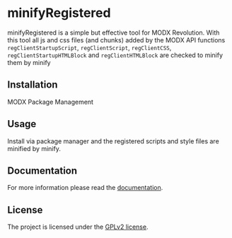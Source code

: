 # minifyRegistered

minifyRegistered is a simple but effective tool for MODX Revolution. With this
tool all js and css files (and chunks) added by the MODX API functions
`regClientStartupScript`, `regClientScript`, `regClientCSS`,
`regClientStartupHTMLBlock` and `regClientHTMLBlock` are checked to minify them
by minify

## Installation

MODX Package Management

## Usage

Install via package manager and the registered scripts and style files are minified by minify.

## Documentation

For more information please read the [documentation](https://jako.github.io/minifyRegistered/).

## License

The project is licensed under the [GPLv2 license](https://github.com/Jako/minifyRegistered/blob/master/core/components/minifyregistered/docs/license.md).

